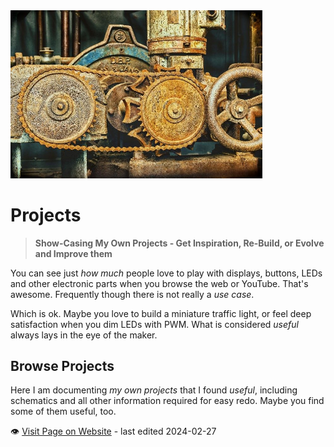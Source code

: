 <img src="/assets/images/convert.jpg" width="80%" height="80%" />
 
# Projects

> **Show-Casing My Own Projects - Get Inspiration, Re-Build, or Evolve and Improve them**

You can see just *how much* people love to play with displays, buttons, LEDs and other electronic parts when you browse the web or YouTube. That's awesome. Frequently though there is not really a *use case*.

Which is ok. Maybe you love to build a miniature traffic light, or feel deep satisfaction when you dim LEDs with PWM. What is considered *useful* always lays in the eye of the maker.

## Browse Projects

Here I am documenting *my own projects* that I found *useful*, including schematics and all other information required for easy redo. Maybe you find some of them useful, too.

:eye:&nbsp;[Visit Page on Website](https://powershell.one/doneland_test/projects?610244020426240854) - last edited 2024-02-27
